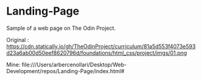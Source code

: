 # Landing-Page

Sample of a web page on The Odin Project.

Original : https://cdn.statically.io/gh/TheOdinProject/curriculum/81a5d553f4073e593d23a6ab00d50eef8620796d/foundations/html_css/project/imgs/01.png

Mine: file:///Users/arbercenollari/Desktop/Web-Development/repos/Landing-Page/index.html#

